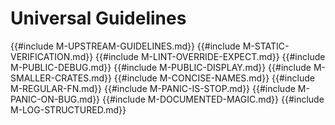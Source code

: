 ﻿<!-- Copyright (c) Microsoft Corporation. Licensed under the MIT license. -->

# Universal Guidelines

{{#include M-UPSTREAM-GUIDELINES.md}}
{{#include M-STATIC-VERIFICATION.md}}
{{#include M-LINT-OVERRIDE-EXPECT.md}}
{{#include M-PUBLIC-DEBUG.md}}
{{#include M-PUBLIC-DISPLAY.md}}
{{#include M-SMALLER-CRATES.md}}
{{#include M-CONCISE-NAMES.md}}
{{#include M-REGULAR-FN.md}}
{{#include M-PANIC-IS-STOP.md}}
{{#include M-PANIC-ON-BUG.md}}
{{#include M-DOCUMENTED-MAGIC.md}}
{{#include M-LOG-STRUCTURED.md}}
